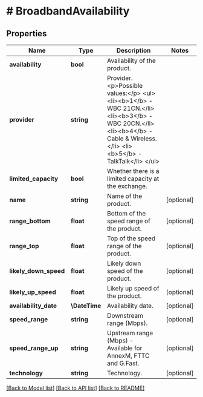 # # BroadbandAvailability

## Properties

Name | Type | Description | Notes
------------ | ------------- | ------------- | -------------
**availability** | **bool** | Availability of the product. |
**provider** | **string** | Provider.&lt;p&gt;Possible values:&lt;/p&gt;  &lt;ul&gt;  &lt;li&gt;&lt;b&gt;1&lt;/b&gt; - WBC 21CN.&lt;/li&gt;  &lt;li&gt;&lt;b&gt;3&lt;/b&gt; - WBC 20CN.&lt;/li&gt;  &lt;li&gt;&lt;b&gt;4&lt;/b&gt; - Cable &amp; Wireless.&lt;/li&gt;  &lt;li&gt;&lt;b&gt;5&lt;/b&gt; - TalkTalk&lt;/li&gt;  &lt;/ul&gt; |
**limited_capacity** | **bool** | Whether there is a limited capacity at the exchange. |
**name** | **string** | Name of the product. | [optional]
**range_bottom** | **float** | Bottom of the speed range of the product. | [optional]
**range_top** | **float** | Top of the speed range of the product. | [optional]
**likely_down_speed** | **float** | Likely down speed of the product. | [optional]
**likely_up_speed** | **float** | Likely up speed of the product. | [optional]
**availability_date** | **\DateTime** | Availability date. | [optional]
**speed_range** | **string** | Downstream range (Mbps). | [optional]
**speed_range_up** | **string** | Upstream range (Mbps) - Available for AnnexM, FTTC and G.Fast. | [optional]
**technology** | **string** | Technology. | [optional]

[[Back to Model list]](../../README.md#models) [[Back to API list]](../../README.md#endpoints) [[Back to README]](../../README.md)
